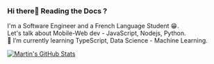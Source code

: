 ### Hi there👋 Reading the Docs ?
I'm a Software Engineer and a French Language Student 😁.\
Let's talk about Mobile-Web dev - JavaScript, Nodejs, Python.\
🌱 I’m currently learning TypeScript, Data Science - Machine Learning.

<a href="https://github.com/SheilaAbby/SheilaAbby">
  <img align="center" src="https://github-readme-stats.vercel.app/api?username=SheilaAbby&show_icons=true&line_height=27&count_private=true&title_color=ffffff&text_color=c9cacc&icon_color=2bbc8a&bg_color=1d1f21" alt="Martin's GitHub Stats" />
</a>

